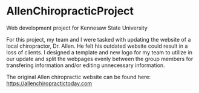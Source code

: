 # AllenChiropracticProject
Web development project for Kennesaw State University

For this project, my team and I were tasked with updating the website of a local chiropractor, Dr. Allen. He felt his outdated website could result in a loss of clients. I designed a template and new logo for my team to utilize in our update and split the webpages evenly between the group members for transfering information and/or editing unnecessary information. 

The original Allen chiropractic website can be found here: https://allenchiropractictoday.com
